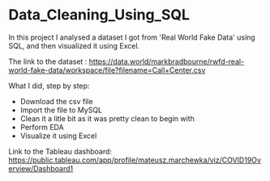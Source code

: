 # Data_Cleaning_Using_SQL
In this project I analysed a dataset I got from 'Real World Fake Data' using SQL, and then visualized it using Excel.

The link to the dataset : https://data.world/markbradbourne/rwfd-real-world-fake-data/workspace/file?filename=Call+Center.csv

What I did, step by step:

* Download the csv file
* Import the file to MySQL
* Clean it a litle bit as it was pretty clean to begin with
* Perform EDA
* Visualize it using Excel

Link to the Tableau dashboard: 
https://public.tableau.com/app/profile/mateusz.marchewka/viz/COVID19Overview/Dashboard1
